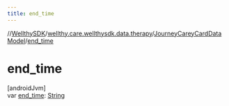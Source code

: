 ```yaml
---
title: end_time
---
```

//[WellthySDK](../../../index.html)/[wellthy.care.wellthysdk.data.therapy](../index.html)/[JourneyCareyCardDataModel](index.html)/[end_time](end_time.html)



# end_time



[androidJvm]\
var [end_time](end_time.html): [String](https://kotlinlang.org/api/latest/jvm/stdlib/kotlin/-string/index.html)




